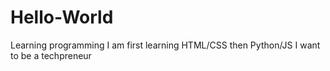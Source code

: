 # Hello-World
Learning programming
I am first learning HTML/CSS then Python/JS
I want to be a techpreneur
